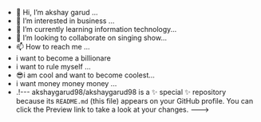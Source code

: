 - 👋 Hi, I’m akshay garud ...
- 👀 I’m interested in business ...
- 🌱 I’m currently learning information technology...
- 💞️ I’m looking to collaborate on singing show...
- 📫 How to reach me ...
-  i want to become a billionare
-  i want to rule myself ...
-  😎i am cool and want to become coolest...
-  i want money money money ...
-  .!---
akshaygarud98/akshaygarud98 is a ✨ special ✨ repository because its `README.md` (this file) appears on your GitHub profile.
You can click the Preview link to take a look at your changes.
--->
